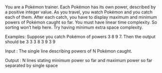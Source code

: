 You are a Pokémon trainer. Each Pokémon has its own power, described by a positive integer value. As you travel, you watch Pokémon and you catch each of them. After each catch, you have to display maximum and minimum powers of Pokémon caught so far. You must have linear time complexity. So sorting won’t help here. Try having minimum extra space complexity.

Examples:
Suppose you catch Pokémon of powers 3 8 9 7. Then the output should be
3 3
3 8
3 9
3 9

Input :
The single line describing powers of N Pokémon caught.

Output :
N lines stating minimum power so far and maximum power
so far separated by single space

